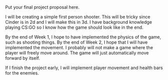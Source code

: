 Put your final project proposal here.

I will be creating a simple first person shooter. This will be tricky since Cinder is in 2d and I will make this in 3d. 
I have background knowledge playing CS:GO so I know how the game should look like 
in the end. 

By the end of Week 1, I hope to have implemented the physics of the game, such as shooting things. By the end of Week 2,
I hope that I will have implemented the movement. I probably will not make a game where the player will freely move
around. The game will just automatically move forward by itself. 

If I finish the project early, I will implement player movement and health bars for the enemies.